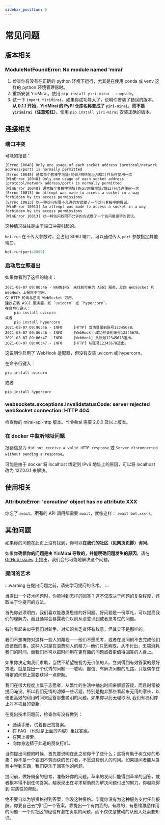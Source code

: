 ```yaml
---
sidebar_position: 5
---
```


# 常见问题

## 版本相关

### ModuleNotFoundError: No module named 'mirai'

1. 检查你有没有在正确的 python 环境下运行，尤其是在使用 conda 或 venv 这样的 python 环境管理器时。
2. 重新安装 YiriMirai。使用 `pip install yiri-mirai --upgrade`。
3. 试一下 `import YiriMirai`。如果你成功导入了，说明你安装了错误的版本。**从 0.1.1 开始，YiriMirai 的 PyPI 仓库名称变成了 `yiri-mirai`，而不是 `yirimirai`（注意短杠）**。使用 `pip install yiri-mirai` 安装正确的版本。

## 连接相关

### 端口冲突

可能的报错：
```
[Errno 10048] Only one usage of each socket address (protocol/network address/port) is normally permitted
[Errno 10048] 通常每个套接字地址(协议/网络地址/端口)只允许使用一次
[WinError 10048] Only one usage of each socket address (protocol/network address/port) is normally permitted
[WinError 10048] 通常每个套接字地址(协议/网络地址/端口)只允许使用一次
[Errno 10013] An attempt was made to access a socket in a way forbidden by its access permissions
[Errno 10013] 以一种访问权限不允许的方式做了一个访问套接字的尝试。
[WinError 10013] An attempt was made to access a socket in a way forbidden by its access permissions
[WinError 10013] 以一种访问权限不允许的方式做了一个访问套接字的尝试。
```

这种情况往往是由于端口冲突引起的。

`bot.run` 在不传入参数时，会占用 8080 端口，可以通过传入 `port` 参数指定其他端口。

```python
bot.run(port=8099)
```

### 启动后立即退出

如果你看到了这样的输出：

```
2021-08-07 09:06:46 - WARNING  未找到可用的 ASGI 服务，反向 WebSocket 和 WebHook 上报将不可用。
仅 HTTP 轮询与正向 WebSocket 可用。
建议安装 ASGI 服务器，如 `uvicorn` 或 `hypercorn`。
在命令行键入：
    pip install uvicorn
或者
    pip install hypercorn
2021-08-07 09:06:46 - INFO     [HTTP] 成功登录到账号12345678。
2021-08-07 09:06:46 - INFO     [WebHook] 成功登录到账号12345678。
2021-08-07 09:06:47 - INFO     [WebHook] 从账号12345678退出。
2021-08-07 09:06:47 - INFO     [HTTP] 从账号12345678退出。
```

这说明你启用了 WebHook 适配器，但没有安装 uvicorn 或 hypercorn。

在命令行键入：
```
pip install uvicorn
```
或者
```
pip install hypercorn
```

### websockets.exceptions.InvalidstatusCode: server rejected webSocket connection: HTTP 404

检查你的 mirai-api-http 版本。YiriMirai 需要 2.0.0 及以上版本。

### 在 docker 中监听地址问题

报错信息为 `did not receive a valid HTTP response` 或 `Server disconnected without sending a response`。

可能是由于 docker 将 localhost 绑定到 IPv6 地址上的原因，可以将 localhost 改为 127.0.0.1 来解决。

## 使用相关

### AttributeError: 'coroutine' object has no attribute XXX

你忘了 `await`。**所有**的 API 调用都需要 `await`，就像这样： `await bot.xxx()`。

## 其他问题

如果你的问题在此页上没有找到，你可以**在我们的社区（见网页页脚）询问**。

如果你**确信你的问题是由 YiriMirai 导致的，并能明确问题发生的原因**，请在 [GitHub Issues](https://github.com/YiriMiraiProject/YiriMirai/issues) 上提出，我们会尽可能地解决这个问题。

### 提问的艺术

:::warning
在提出问题之前，请先学习提问的艺术。
:::

当提出一个技术问题时，你能得到怎样的回答？这不仅取决于问题的复杂程度，还取决于你提问的方法。

首先你必须明白，我们喜欢能激发思维的好问题。好问题是一份厚礼，可以提高我们的理解力，而且通常会暴露我们以前从没意识到或者思考过的问题。

有时看起来似乎我们对新手，对知识贫乏者怀有敌意，但其实不是那样的。

我们不想掩饰对这样一些人的蔑视——他们不愿思考，或者在发问前不去完成他们应该做的事。这种人只是在浪费别人的精力--他们只愿索取，从不付出，无端消耗我们的时间，而我们本可以把时间用在更有趣的问题或者更值得回答的人身上。

如果你决定向我们求助，当然不希望被视为无价值的人。立刻得到有效答案的最好方法，就是提出一个优秀的问题——聪明、自信、有解决问题的思路，只是偶尔在特定的问题上需要获得一点帮助。

我们在很大程度上属于志愿者，从繁忙的生活中抽出时间来解惑答疑，而且时常被提问淹没。所以我们无情的滤掉一些话题，特别是抛弃那些看起来无用的家伙，以便更高效的利用时间来回答那些聪明的问题。如果你以此无理取闹, 我们有权利停止对本项目的更新.

在提出技术问题前，检查你有没有做到：

- 通读手册，试着自己找答案。
- 在 FAQ （也就是上面的内容）里找答案。
- 在网上搜索。
- 向你身边精于此道的朋友打听。

当你提出问题的时候，首先要说明在此之前你干了些什么；这将有助于树立你的形象：你不是一个妄图不劳而获的乞讨者，不愿浪费别人的时间。如果提问者能从答案中学到东西，我们更乐于回答他的问题。

提问前，做好周全的思考，准备好你的问题。草率的发问只能得到草率的回答，或者根本得不到任何答案。越表现出在寻求帮助前为解决问题付出的努力，你越能得到 实质性的帮助。

绝不要自以为够资格得到答案，你没这种资格。毕竟你没有为这种服务支付任何报酬。你要自己去“挣”回一个答案，靠提出一个有内涵的，有趣的，有思维激励作用的问题--一个对社区的经验有潜在贡献的问题，而不仅仅是被动的从他人处索要知识。
